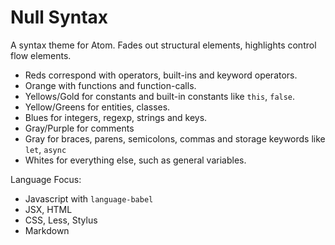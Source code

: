 # Null Syntax

A syntax theme for Atom. Fades out structural elements, highlights control flow elements.

- Reds correspond with operators, built-ins and keyword operators.
- Orange with functions and function-calls.
- Yellows/Gold for constants and built-in constants like `this`, `false`.
- Yellow/Greens for entities, classes.
- Blues for integers, regexp, strings and keys.
- Gray/Purple for comments
- Gray for braces, parens, semicolons, commas and storage keywords like `let`, `async`
- Whites for everything else, such as general variables.

Language Focus:
- Javascript with `language-babel`
- JSX, HTML
- CSS, Less, Stylus
- Markdown
